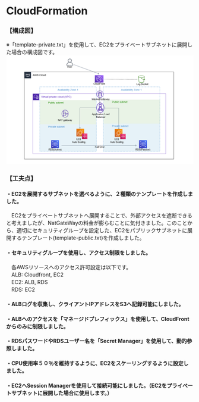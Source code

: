 # CloudFormation

### 【構成図】
※「template-private.txt」を使用して、EC2をプライベートサブネットに展開した場合の構成図です。
![configuration.png](configuration.png)

### 【工夫点】
#### ・EC2を展開するサブネットを選べるように、２種類のテンプレートを作成しました。
　EC2をプライベートサブネットへ展開することで、外部アクセスを遮断できると考えましたが、NatGateWayの料金が膨らむことに気付きました。このことから、適切にセキュリティグループを設定した、EC2をパブリックサブネットに展開するテンプレート(template-public.txt)を作成しました。  
#### ・セキュリティグループを使用し、アクセス制限をしました。
　各AWSリソースへのアクセス許可設定は以下です。  
　ALB: Cloudfront, EC2  
　EC2: ALB, RDS  
　RDS: EC2  
#### ・ALBログを収集し、クライアントIPアドレスをS3へ記録可能にしました。  
#### ・ALBへのアクセスを「マネージドプレフィックス」を使用して、CloudFrontからのみに制限しました。
#### ・RDSパスワードやRDSユーザー名を「Secret Manager」を使用して、動的参照しました。
#### ・CPU使用率５０％を維持するように、EC2をスケーリングするように設定しました。  
#### ・EC2へSession Managerを使用して接続可能にしました。（EC2をプライベートサブネットに展開した場合に使用します。）
